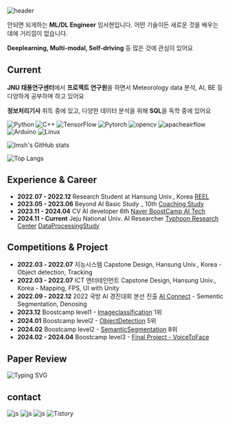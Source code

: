 
![header](https://capsule-render.vercel.app/api?type=waving&color=timeGradient&height=200&section=header&text=__AIm&animation=fadeIn&fontAlign=80
)

안되면 되게하는 **ML/DL Engineer** 임서현입니다. 어떤 기술이든 새로운 것을 배우는 데에 거리낌이 없습니다.

**Deeplearning, Multi-modal, Self-driving** 등 많은 것에 관심이 있어요

## Current
**JNU 태풍연구센터**에서 **프로젝트 연구원**을 하면서 Meteorology data 분석, AI, BE 등 다양하게 공부하며 하고 있어요

**정보처리기사** 취득 중에 있고, 다양한 데이터 분석을 위해 **SQL**을 독학 중에 있어요

<img alt="Python" src ="https://img.shields.io/badge/Python-3776AB.svg?&style=for-the-badge&logo=Python&logoColor=white"/> <img alt="C++" src ="https://img.shields.io/badge/C++-00599C.svg?&style=for-the-badge&logo=Cplusplus&logoColor=white"/> <img alt="TensorFlow" src ="https://img.shields.io/badge/TensorFlow-FF6F00.svg?&style=for-the-badge&logo=TensorFlow&logoColor=white"/> <img alt="Pytorch" src ="https://img.shields.io/badge/Pytorch-EE4C2C.svg?&style=for-the-badge&logo=Pytorch&logoColor=white"/> <img alt="opencv" src ="https://img.shields.io/badge/opencv-5C3EE8.svg?&style=for-the-badge&logo=opencv&logoColor=white"/> <img alt="apacheairflow" src ="https://img.shields.io/badge/apacheairflow-017CEE.svg?&style=for-the-badge&logo=apacheairflow&logoColor=white"/> <img alt="Arduino" src ="https://img.shields.io/badge/Arduino-00878F.svg?&style=for-the-badge&logo=Arduino&logoColor=white"/> <img alt="Linux" src ="https://img.shields.io/badge/Linux-FCC624.svg?&style=for-the-badge&logo=Linux&logoColor=white"/>

![Imsh's GitHub stats](https://github-readme-stats.vercel.app/api?username=dlatjgus0612&show_icons=true&theme=dracula)

![Top Langs](https://github-readme-stats.vercel.app/api/top-langs/?username=dlatjgus0612)

## Experience & Career

 - **2022.07 - 2022.12** Research Student at Hansung Univ., Korea [REEL](https://sites.google.com/view/hsreelab)
 - **2023.05 - 2023.06** Beyond AI Basic Study _ 10th [Coaching Study](https://www.boostcourse.org/study-ai111-2023)
 - **2023.11 - 2024.04** CV AI developer 6th [Naver BoostCamp AI Tech](https://boostcamp.connect.or.kr/program_ai.html)
 - **2024.11 - Current** Jeju National Univ. AI Researcher [Typhoon Research Center](http://www.typhoon.or.kr/) [DataProcessingStudy](https://github.com/dlatjgus0612/DataProcessing_TRC)

## Competitions & Project
 - **2022.03 - 2022.07** 지능시스템 Capstone Design, Hansung Univ., Korea - Object detection, Tracking
 - **2022.03 - 2022.07** ICT 엔터테인먼트 Capstone Design, Hansung Univ., Korea - Mapping, FPS, UI with Unity
 - **2022.09 - 2022.12** 2022 국방 AI 경진대회 본선 진출  [AI Connect](https://aiconnect.kr/competition/detail/213) - Sementic Segmentation, Denosing
 - **2023.12** Boostcamp level1 - [Imageclassification](https://github.com/boostcampaitech6/level1-imageclassification-cv-01) 1위
 - **2024.01** Boostcamp level2 - [ObjectDetection](https://github.com/boostcampaitech6/level2-objectdetection-cv-08) 5위
 - **2024.02** Boostcamp level2 - [SemanticSegmentation](https://github.com/boostcampaitech6/level2-cv-semanticsegmentation-cv-08) 8위
 - **2024.02 - 2024.04** Boostcamp level3 - [Final Project - VoiceToFace](https://github.com/boostcampaitech6/level2-3-cv-finalproject-cv-08)


## Paper Review
![Typing SVG](https://readme-typing-svg.demolab.com/?lines=not+yet+^^;)

## contact
![js](https://img.shields.io/badge/Gmail-D14836?style=for-the-badge&logo=gmail&logoColor=white) ![js](https://img.shields.io/badge/Slack-4A154B?style=for-the-badge&logo=slack&logoColor=white)
 ![js](https://img.shields.io/badge/Discord-7289DA?style=for-the-badge&logo=discord&logoColor=white) <img alt="Tistory" src ="https://img.shields.io/badge/Tistory-000000.svg?&style=for-the-badge&logo=Tistory&logoColor=white"/>


